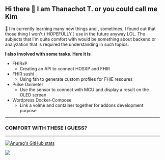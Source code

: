 ## Hi there 👋 I am Thanachot T. or you could call me Kim

🌱 I’m currently learning many new things and , sometimes, I found out that those thing I won't ( HOPEFULLY ) use in the future anyway LOL. 
The subjects that I'm quite comfort with would be something about backend or analyzation that is required the understanding in such topics. 

**I also involved with some tasks. Here it is**                                           <!--[<img align="right" src="img/mini_mudrock.gif">](https://twitter.com/huhuhu13422/status/1482206649939292160?t=jj6isJzD7m4lpiAtTb2tjA&s=19)-->
  * FHIRxP                                                                                         
    * Creating an API to connect HOSXP and FHIR
  * FHIR sushi
    * Using fsh to generate custom profiles for FHIE resoures                                  
  * Pulse Oximeter
    * Use the sensor to connect with MCU and display a result on the OLED screen
  * Wordpress Docker-Compose
    * Link a volme and container together for addons development purpose
  
  





__________________________________________________________________________________________________________________________________________

### COMFORT WITH THESE I GUESS?
__________________________________________________________________________________________________________________________________________
[![Anurag's GitHub stats](https://github-readme-stats.vercel.app/api?username=kimmchii&theme=swift)](https://github.com/anuraghazra/github-readme-stats)

<img src="https://github-readme-stats.vercel.app/api/top-langs/?username=kimmchii&theme=swift&layout=compact" />

<!--
**kimmchii/kimmchii** is a ✨ _special_ ✨ repository because its `README.md` (this file) appears on your GitHub profile.

Here are some ideas to get you started:

- 🔭 I’m currently working on ...
- 🌱 I’m currently learning ...
- 👯 I’m looking to collaborate on ...
- 🤔 I’m looking for help with ...
- 💬 Ask me about ...
- 📫 How to reach me: ...
- 😄 Pronouns: ...
- ⚡ Fun fact: ...
-->
